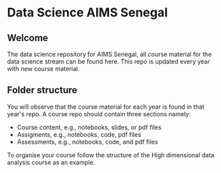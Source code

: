 # Data Science AIMS Senegal

## Welcome
The data science repository for AIMS Senegal, all course material for the data science stream can be found here. This repo is updated every year with new course material. 
## Folder structure
You will observe that the course material for each year is found in that year's repo. A course repo should contain three sections namely:

* Course content, e.g., notebooks, slides, or pdf files
* Assigments, e.g., notebooks, code, pdf files
* Assessments, e.g., notebooks, code, and pdf files

To organise your course follow the structure of the High dimensional data analysis course as an example. 

